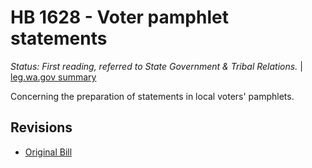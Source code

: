 # HB 1628 - Voter pamphlet statements
*Status: First reading, referred to State Government & Tribal Relations.* | [leg.wa.gov summary](https://app.leg.wa.gov/billsummary?BillNumber=1628&Year=2021)

Concerning the preparation of statements in local voters' pamphlets.

## Revisions
* [Original Bill](1/)